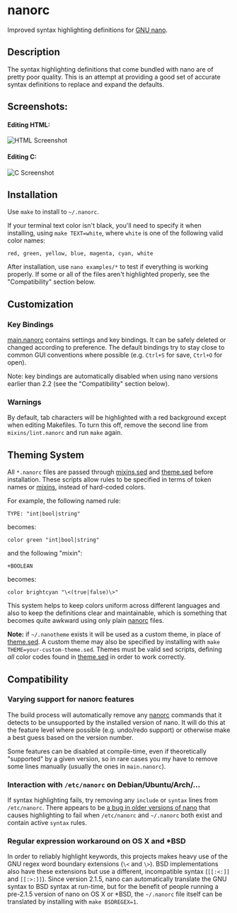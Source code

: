 nanorc
======

Improved syntax highlighting definitions for [GNU nano].

Description
-----------

The syntax highlighting definitions that come bundled with nano are of
pretty poor quality. This is an attempt at providing a good set of accurate
syntax definitions to replace and expand the defaults.

Screenshots:
------------

#### Editing HTML:

![HTML Screenshot](http://cra.igbarn.es/img/nanorc-html.png)

#### Editing C:

![C Screenshot](http://cra.igbarn.es/img/nanorc-c.png)

Installation
------------

Use `make` to install to `~/.nanorc`.

If your terminal text color isn't black, you'll need to specify it when
installing, using `make TEXT=white`, where `white` is one of the following
valid color names:

    red, green, yellow, blue, magenta, cyan, white

After installation, use `nano examples/*` to test if everything is
working properly. If some or all of the files aren't highlighted properly,
see the "Compatibility" section below.

Customization
-------------

### Key Bindings

[main.nanorc] contains settings and key bindings. It can be safely deleted
or changed according to preference. The default bindings try to stay close
to common GUI conventions where possible (e.g. `Ctrl+S` for save, `Ctrl+O`
for open).

Note: key bindings are automatically disabled when using nano versions
earlier than 2.2 (see the "Compatibility" section below).

### Warnings

By default, tab characters will be highlighted with a red background except
when editing Makefiles. To turn this off, remove the second line from
`mixins/lint.nanorc` and run `make` again.

Theming System
--------------

All `*.nanorc` files are passed through [mixins.sed] and [theme.sed] before
installation. These scripts allow rules to be specified in terms of token
names or [mixins], instead of hard-coded colors.

For example, the following named rule:

    TYPE: "int|bool|string"

becomes:

    color green "int|bool|string"

and the following "mixin":

    +BOOLEAN

becomes:

    color brightcyan "\<(true|false)\>"

This system helps to keep colors uniform across different languages and
also to keep the definitions clear and maintainable, which is something that
becomes quite awkward using only plain [nanorc] files.

**Note:** if `~/.nanotheme` exists it will be used as a custom theme, in
place of [theme.sed]. A custom theme may also be specified by installing
with `make THEME=your-custom-theme.sed`. Themes must be valid sed scripts,
defining *all* color codes found in [theme.sed] in order to work correctly.

Compatibility
-------------

### Varying support for nanorc features

The build process will automatically remove any [nanorc] commands that it
detects to be unsupported by the installed version of nano. It will do this
at the feature level where possible (e.g. undo/redo support) or otherwise
make a best guess based on the version number.

Some features can be disabled at compile-time, even if theoretically
"supported" by a given version, so in rare cases you my have to remove some
lines manually (usually the ones in `main.nanorc`).

### Interaction with `/etc/nanorc` on Debian/Ubuntu/Arch/...

If syntax highlighting fails, try removing any `include` or `syntax` lines
from `/etc/nanorc`. There appears to be [a bug in older versions of nano][5]
that causes highlighting to fail when `/etc/nanorc` and `~/.nanorc` both
exist and contain active `syntax` rules.

### Regular expression workaround on OS X and *BSD

In order to reliably highlight keywords, this projects makes heavy use of
the GNU regex word boundary extensions (`\<` and `\>`). BSD implementations
also have these extensions but use a different, incompatible syntax
(`[[:<:]]` and `[[:>:]]`). Since version 2.1.5, nano can automatically
translate the GNU syntax to BSD syntax at run-time, but for the benefit of
people running a pre-2.1.5 version of nano on OS X or *BSD, the `~/.nanorc`
file itself can be translated by installing with `make BSDREGEX=1`.

[GNU nano]: http://www.nano-editor.org/
[nanorc]: http://www.nano-editor.org/dist/v2.3/nanorc.5.html
[theme.sed]: https://github.com/craigbarnes/nanorc/tree/master/theme.sed
[mixins.sed]: https://github.com/craigbarnes/nanorc/tree/master/mixins.sed
[mixins]: https://github.com/craigbarnes/nanorc/tree/master/mixins
[main.nanorc]: https://github.com/craigbarnes/nanorc/blob/master/main.nanorc
[5]: https://github.com/craigbarnes/nanorc/issues/5 "between 2.2.6 and 2.3.2"
